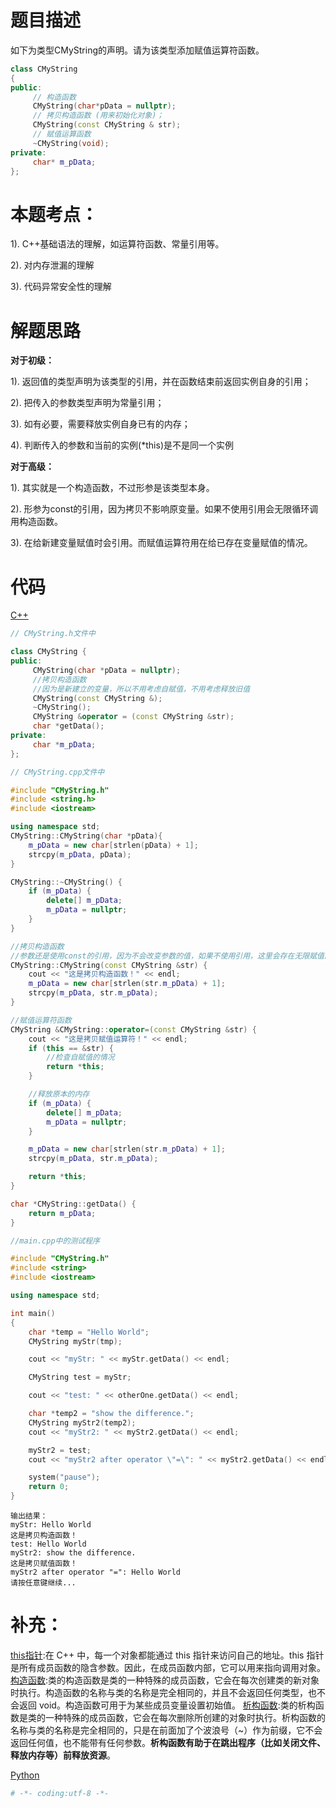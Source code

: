 # 题目描述

如下为类型CMyString的声明。请为该类型添加赋值运算符函数。
```c++
class CMyString
{
public:
     // 构造函数
     CMyString(char*pData = nullptr);
     // 拷贝构造函数 (用来初始化对象)；
     CMyString(const CMyString & str);
     // 赋值运算函数
     ~CMyString(void);
private:
     char* m_pData;
};
```
# 本题考点：
  
  1). C++基础语法的理解，如运算符函数、常量引用等。
  
  2). 对内存泄漏的理解
  
  3). 代码异常安全性的理解
  
# 解题思路

**对于初级：**

  1). 返回值的类型声明为该类型的引用，并在函数结束前返回实例自身的引用；

  2). 把传入的参数类型声明为常量引用；

  3). 如有必要，需要释放实例自身已有的内存；

  4). 判断传入的参数和当前的实例(\*this)是不是同一个实例

**对于高级：**

  1). 其实就是一个构造函数，不过形参是该类型本身。
  
  2). 形参为const的引用，因为拷贝不影响原变量。如果不使用引用会无限循环调用构造函数。
  
  3). 在给新建变量赋值时会引用。而赋值运算符用在给已存在变量赋值的情况。

# 代码

[C++](CMyString.cpp)
```c++
// CMyString.h文件中

class CMyString {
public:
     CMyString(char *pData = nullptr);
     //拷贝构造函数
     //因为是新建立的变量，所以不用考虑自赋值，不用考虑释放旧值
     CMyString(const CMyString &);
     ~CMyString();
     CMyString &operator = (const CMyString &str);
     char *getData();
private:
     char *m_pData;
};

```



```c++
// CMyString.cpp文件中

#include "CMyString.h"
#include <string.h>
#include <iostream>

using namespace std;
CMyString::CMyString(char *pData){
    m_pData = new char[strlen(pData) + 1];
    strcpy(m_pData, pData);
}

CMyString::~CMyString() {
    if (m_pData) {
        delete[] m_pData;
        m_pData = nullptr;
    }
}

//拷贝构造函数
//参数还是使用const的引用，因为不会改变参数的值，如果不使用引用，这里会存在无限赋值的情况
CMyString::CMyString(const CMyString &str) {
    cout << "这是拷贝构造函数！" << endl;
    m_pData = new char[strlen(str.m_pData) + 1];
    strcpy(m_pData, str.m_pData);
}

//赋值运算符函数
CMyString &CMyString::operator=(const CMyString &str) {
    cout << "这是拷贝赋值运算符！" << endl;
    if (this == &str) {
        //检查自赋值的情况
        return *this;
    }

    //释放原本的内存
    if (m_pData) {
        delete[] m_pData;
        m_pData = nullptr;
    }

    m_pData = new char[strlen(str.m_pData) + 1];
    strcpy(m_pData, str.m_pData);

    return *this;
}

char *CMyString::getData() {
    return m_pData;
}
```


```c++
//main.cpp中的测试程序

#include "CMyString.h"
#include <string>
#include <iostream>

using namespace std;

int main()
{
    char *temp = "Hello World";
    CMyString myStr(tmp);

    cout << "myStr: " << myStr.getData() << endl;

    CMyString test = myStr;

    cout << "test: " << otherOne.getData() << endl;

    char *temp2 = "show the difference.";
    CMyString myStr2(temp2);
    cout << "myStr2: " << myStr2.getData() << endl;

    myStr2 = test;
    cout << "myStr2 after operator \"=\": " << myStr2.getData() << endl;

    system("pause");
    return 0;
}
```


```
输出结果：
myStr: Hello World
这是拷贝构造函数！
test: Hello World
myStr2: show the difference.
这是拷贝赋值函数！
myStr2 after operator "=": Hello World
请按任意键继续...
```


# 补充：
[this指针](https://www.runoob.com/cplusplus/cpp-this-pointer.html):在 C++ 中，每一个对象都能通过 this 指针来访问自己的地址。this 指针是所有成员函数的隐含参数。因此，在成员函数内部，它可以用来指向调用对象。
[构造函数](https://www.runoob.com/cplusplus/cpp-constructor-destructor.html):类的构造函数是类的一种特殊的成员函数，它会在每次创建类的新对象时执行。构造函数的名称与类的名称是完全相同的，并且不会返回任何类型，也不会返回 void。构造函数可用于为某些成员变量设置初始值。
[析构函数](https://www.runoob.com/cplusplus/cpp-constructor-destructor.html):类的析构函数是类的一种特殊的成员函数，它会在每次删除所创建的对象时执行。析构函数的名称与类的名称是完全相同的，只是在前面加了个波浪号（~）作为前缀，它不会返回任何值，也不能带有任何参数。**析构函数有助于在跳出程序（比如关闭文件、释放内存等）前释放资源**。

[Python](CMyString.py)

```python
# -*- coding:utf-8 -*-
```


